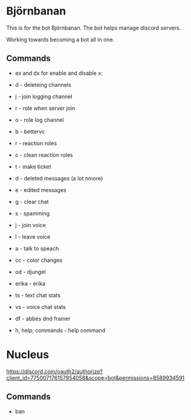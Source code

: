 # Björnbanan
This is for the bot Björnbanan.
The bot helps manage discord servers.

Working towards becoming a bot all in one.

## Commands
* ex and dx for enable and disable x:
* d - deleteing channels
* j - join logging channel
* r - role when server join
* o - role log channel
* b - bettervc

* r - reaction roles
* c - clean reaction roles
* t - make ticket
* d - deleted messages (a lot nmore)
* e - edited messages
* g - clear chat
* s - spamming
* j - join voice
* l - leave voice
* a - talk to speach
* cc - color changes
* od - djungel
* erika - erika
* ts - text chat stats
* vs - voice chat stats
* df - abbes dnd framer
* h, help, commands - help command




# Nucleus
https://discord.com/oauth2/authorize?client_id=775007176157954058&scope=bot&permissions=8589934591

## Commands
* ban